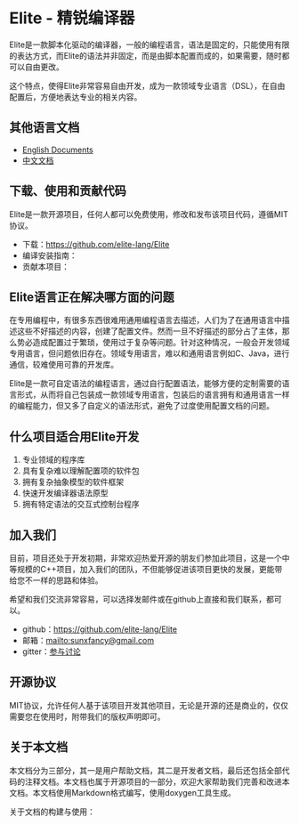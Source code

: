 Elite - 精锐编译器
===================

Elite是一款脚本化驱动的编译器，一般的编程语言，语法是固定的，只能使用有限的表达方式，而Elite的语法并非固定，而是由脚本配置而成的，如果需要，随时都可以自由更改。

这个特点，使得Elite非常容易自由开发，成为一款领域专业语言（DSL），在自由配置后，方便地表达专业的相关内容。

## 其他语言文档

- [English Documents](../index.html)
- [中文文档](#)

## 下载、使用和贡献代码

Elite是一款开源项目，任何人都可以免费使用，修改和发布该项目代码，遵循MIT协议。  

- 下载：<https://github.com/elite-lang/Elite>
- 编译安装指南：  
- 贡献本项目：  

## Elite语言正在解决哪方面的问题

在专用编程中，有很多东西很难用通用编程语言去描述，人们为了在通用语言中描述这些不好描述的内容，创建了配置文件。然而一旦不好描述的部分占了主体，那么势必造成配置过于繁琐，使用过于复杂等问题。针对这种情况，一般会开发领域专用语言，但问题依旧存在。领域专用语言，难以和通用语言例如C、Java，进行通信，较难使用可靠的开发库。

Elite是一款可自定语法的编程语言，通过自行配置语法，能够方便的定制需要的语言形式，从而将自己包装成一款领域专用语言，包装后的语言拥有和通用语言一样的编程能力，但又多了自定义的语法形式，避免了过度使用配置文档的问题。

## 什么项目适合用Elite开发

1. 专业领域的程序库
2. 具有复杂难以理解配置项的软件包
3. 拥有复杂抽象模型的软件框架
4. 快速开发编译器语法原型
5. 拥有特定语法的交互式控制台程序


## 加入我们

目前，项目还处于开发初期，非常欢迎热爱开源的朋友们参加此项目，这是一个中等规模的C++项目，加入我们的团队，不但能够促进该项目更快的发展，更能带给您不一样的思路和体验。

希望和我们交流非常容易，可以选择发邮件或在github上直接和我们联系，都可以。

- github：<https://github.com/elite-lang/Elite>    
- 邮箱：<mailto:sunxfancy@gmail.com>    
- gitter：[参与讨论](https://gitter.im/elite-lang/Elite?utm_source=badge&utm_medium=badge&utm_campaign=pr-badge&utm_content=badge)  

## 开源协议

MIT协议，允许任何人基于该项目开发其他项目，无论是开源的还是商业的，仅仅需要您在使用时，附带我们的版权声明即可。

## 关于本文档

本文档分为三部分，其一是用户帮助文档，其二是开发者文档，最后还包括全部代码的注释文档。本文档也属于开源项目的一部分，欢迎大家帮助我们完善和改进本文档。本文档使用Markdown格式编写，使用doxygen工具生成。

关于文档的构建与使用：
